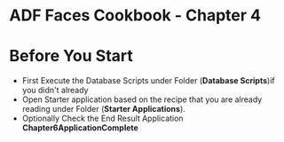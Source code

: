 ADF Faces Cookbook - Chapter 4
===============================
# Before You Start

- First Execute the Database Scripts under Folder (**Database Scripts**)if you didn't already
- Open Starter application based on the recipe that you are already reading under Folder (**Starter Applications**).
- Optionally Check the End Result Application **Chapter6ApplicationComplete**
